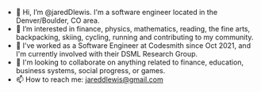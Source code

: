 - 👋 Hi, I’m @jaredDlewis. I'm a software engineer located in the Denver/Boulder, CO area.
- 👀 I’m interested in finance, physics, mathematics, reading, the fine arts, backpacking, skiing, cycling, running and contributing to my community.
- 🌱 I've worked as a Software Engineer at Codesmith since Oct 2021, and I'm currently involved with their DSML Research Group.
- 💞️ I'm looking to collaborate on anything related to finance, education, business systems, social progress, or games.
- 📫 How to reach me: jareddlewis@gmail.com

<!---
jaredDlewis/jaredDlewis is a ✨ special ✨ repository because its `README.md` (this file) appears on your GitHub profile.
You can click the Preview link to take a look at your changes.
--->
